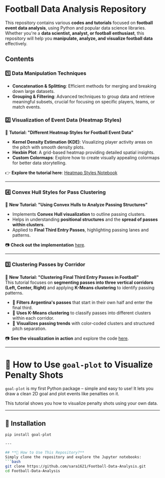 # **Football Data Analysis Repository**  

This repository contains various **codes and tutorials** focused on **football event data analysis**, using Python and popular data science libraries. Whether you're a **data scientist, analyst, or football enthusiast**, this repository will help you **manipulate, analyze, and visualize football data** effectively.  

## **Contents**  

### **1️⃣ Data Manipulation Techniques**  
- **Concatenation & Splitting**: Efficient methods for merging and breaking down large datasets.  
- **Grouping & Filtering**: Advanced techniques to group data and retrieve meaningful subsets, crucial for focusing on specific players, teams, or match events.  

### **2️⃣ Visualization of Event Data (Heatmap Styles)**  
📌 **Tutorial: "Different Heatmap Styles for Football Event Data"**  
- **Kernel Density Estimation (KDE)**: Visualizing player activity areas on the pitch with smooth density plots.  
- **Hexbin Plot**: A grid-based heatmap providing detailed spatial insights.  
- **Custom Colormaps**: Explore how to create visually appealing colormaps for better data storytelling.  

👉 **Explore the tutorial here**: [Heatmap Styles Notebook](https://github.com/sara1621/Football-Data-Analysis/blob/main/Heatmap_Styles.ipynb)  

---

### **4️⃣ Convex Hull Styles for Pass Clustering**  
📌 **New Tutorial: "Using Convex Hulls to Analyze Passing Structures"**  
- Implements **Convex Hull visualization** to outline passing clusters.  
- Helps in understanding **positional structures** and the **spread of passes within clusters**.  
- Applied to **Final Third Entry Passes**, highlighting passing lanes and patterns.  

📷 **Check out the implementation** [here](https://github.com/sara1621/Football-Data-Analysis/blob/main/ConvexHull_Style.ipynb).  

---

### **3️⃣ Clustering Passes by Corridor**  
📌 **New Tutorial: "Clustering Final Third Entry Passes in Football"**  
This tutorial focuses on **segmenting passes into three vertical corridors (Left, Center, Right)** and applying **K-Means clustering** to identify passing patterns.  
- 🔹 **Filters Argentina's passes** that start in their own half and enter the final third.  
- 🔹 **Uses K-Means clustering** to classify passes into different clusters within each corridor.  
- 🔹 **Visualizes passing trends** with color-coded clusters and structured pitch separation.  

📷 **See the visualization in action** and explore the code [here](https://github.com/sara1621/Football-Data-Analysis/blob/main/Clustering_passes.ipynb).  

---

# 🎯 How to Use `goal-plot` to Visualize Penalty Shots

`goal-plot` is my first Python package – simple and easy to use! It lets you draw a clean 2D goal and plot events like penalties on it.

This tutorial shows you how to visualize penalty shots using your own data.

---

## 🧩 Installation

```bash
pip install goal-plot

---

## **🚀 How to Use This Repository?**  
Simply clone the repository and explore the Jupyter notebooks:  
```bash
git clone https://github.com/sara1621/Football-Data-Analysis.git
cd Football-Data-Analysis
